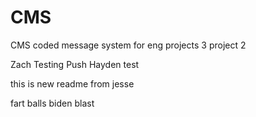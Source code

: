 # CMS
CMS coded message system for eng projects 3 project 2


Zach Testing Push
Hayden test

this is new readme from jesse


fart balls biden blast